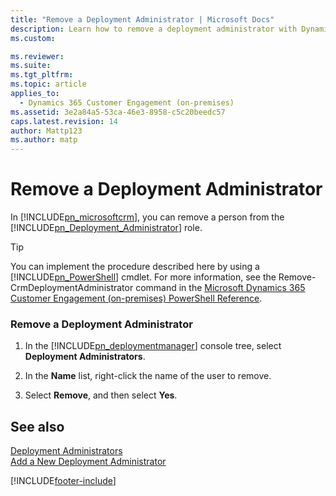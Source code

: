 ```yaml
---
title: "Remove a Deployment Administrator | Microsoft Docs"
description: Learn how to remove a deployment administrator with Dynamics 365 Customer Engagement (on-premises)
ms.custom: 

ms.reviewer: 
ms.suite: 
ms.tgt_pltfrm: 
ms.topic: article
applies_to: 
  - Dynamics 365 Customer Engagement (on-premises)
ms.assetid: 3e2a84a5-53ca-46e3-8958-c5c20beedc57
caps.latest.revision: 14
author: Mattp123
ms.author: matp
---
```

# Remove a Deployment Administrator



In [!INCLUDE[pn_microsoftcrm](../includes/pn-microsoftcrm.md)], you can remove a person from the [!INCLUDE[pn_Deployment_Administrator](../includes/pn-deployment-administrator.md)] role.  
  
> [!TIP]
>  You can implement the procedure described here by using a [!INCLUDE[pn_PowerShell](../includes/pn-powershell.md)] cmdlet. For more information, see the Remove-CrmDeploymentAdministrator command in the [Microsoft Dynamics 365 Customer Engagement (on-premises) PowerShell Reference](/powershell/module/microsoft.crm.powershell/remove-crmdeploymentadministrator?view=dynamics365ce-ps&preserve-view=true).  
  
### Remove a Deployment Administrator  
  
1.  In the [!INCLUDE[pn_deploymentmanager](../includes/pn-deploymentmanager.md)] console tree, select **Deployment Administrators**.  
  
2.  In the **Name** list, right-click the name of the user to remove.  
  
3.  Select **Remove**, and then select **Yes**.  
  
## See also  
 [Deployment Administrators](deployment-administrators.md)   
 [Add a New Deployment Administrator](add-a-new-deployment-administrator.md)



[!INCLUDE[footer-include](../../../includes/footer-banner.md)]
